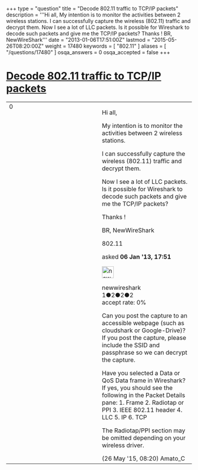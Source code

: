 +++
type = "question"
title = "Decode 802.11 traffic to TCP/IP packets"
description = '''Hi all, My intention is to monitor the activities between 2 wireless stations. I can successfully capture the wireless (802.11) traffic and decrypt them. Now I see a lot of LLC packets. Is it possible for Wireshark to decode such packets and give me the TCP/IP packets? Thanks ! BR, NewWireShark'''
date = "2013-01-06T17:51:00Z"
lastmod = "2015-05-26T08:20:00Z"
weight = 17480
keywords = [ "802.11" ]
aliases = [ "/questions/17480" ]
osqa_answers = 0
osqa_accepted = false
+++

<div class="headNormal">

# [Decode 802.11 traffic to TCP/IP packets](/questions/17480/decode-80211-traffic-to-tcpip-packets)

</div>

<div id="main-body">

<div id="askform">

<table id="question-table" style="width:100%;"><colgroup><col style="width: 50%" /><col style="width: 50%" /></colgroup><tbody><tr class="odd"><td style="width: 30px; vertical-align: top"><div class="vote-buttons"><span id="post-17480-upvote" class="ajax-command post-vote up" rel="nofollow" title="I like this post (click again to cancel)"> </span><div id="post-17480-score" class="post-score" title="current number of votes">0</div><span id="post-17480-downvote" class="ajax-command post-vote down" rel="nofollow" title="I dont like this post (click again to cancel)"> </span> <span id="favorite-mark" class="ajax-command favorite-mark" rel="nofollow" title="mark/unmark this question as favorite (click again to cancel)"> </span><div id="favorite-count" class="favorite-count"></div></div></td><td><div id="item-right"><div class="question-body"><p>Hi all,</p><p>My intention is to monitor the activities between 2 wireless stations.</p><p>I can successfully capture the wireless (802.11) traffic and decrypt them.</p><p>Now I see a lot of LLC packets. Is it possible for Wireshark to decode such packets and give me the TCP/IP packets?</p><p>Thanks !</p><p>BR, NewWireShark</p></div><div id="question-tags" class="tags-container tags"><span class="post-tag tag-link-802.11" rel="tag" title="see questions tagged &#39;802.11&#39;">802.11</span></div><div id="question-controls" class="post-controls"></div><div class="post-update-info-container"><div class="post-update-info post-update-info-user"><p>asked <strong>06 Jan '13, 17:51</strong></p><img src="https://secure.gravatar.com/avatar/d1bebed81e6b2a8de3a4ce24b4c3a1be?s=32&amp;d=identicon&amp;r=g" class="gravatar" width="32" height="32" alt="newwireshark&#39;s gravatar image" /><p><span>newwireshark</span><br />
<span class="score" title="1 reputation points">1</span><span title="2 badges"><span class="badge1">●</span><span class="badgecount">2</span></span><span title="2 badges"><span class="silver">●</span><span class="badgecount">2</span></span><span title="2 badges"><span class="bronze">●</span><span class="badgecount">2</span></span><br />
<span class="accept_rate" title="Rate of the user&#39;s accepted answers">accept rate:</span> <span title="newwireshark has no accepted answers">0%</span></p></div></div><div id="comments-container-17480" class="comments-container"><span id="42665"></span><div id="comment-42665" class="comment"><div id="post-42665-score" class="comment-score"></div><div class="comment-text"><p>Can you post the capture to an accessible webpage (such as cloudshark or Google-Drive)? If you post the capture, please include the SSID and passphrase so we can decrypt the capture.</p><p>Have you selected a Data or QoS Data frame in Wireshark? If yes, you should see the following in the Packet Details pane: 1. Frame 2. Radiotap or PPI 3. IEEE 802.11 header 4. LLC 5. IP 6. TCP</p><p>The Radiotap/PPI section may be omitted depending on your wireless driver.</p></div><div id="comment-42665-info" class="comment-info"><span class="comment-age">(26 May '15, 08:20)</span> <span class="comment-user userinfo">Amato_C</span></div></div></div><div id="comment-tools-17480" class="comment-tools"></div><div class="clear"></div><div id="comment-17480-form-container" class="comment-form-container"></div><div class="clear"></div></div></td></tr></tbody></table>

</div>

</div>


